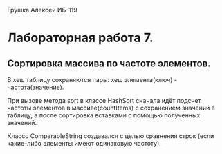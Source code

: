 Грушка Алексей ИБ-119
# Лабораторная работа 7.
## Сортировка массива по частоте элементов.
В хеш таблицу сохраняются пары: хеш элемента(ключ) - частота(значение).

При вызове метода sort в классе HashSort сначала идёт подсчет частоты элементов в массиве(countItems) с сохранением значений в таблицу, а после сортировка вставками с помощью полученных значений.

Классс ComparableString создавался с целью сравнения строк (если какие-либо элементы имеют одинаковую частоту).